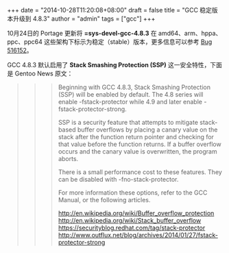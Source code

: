 +++
date = "2014-10-28T11:20:08+08:00"
draft = false
title = "GCC 稳定版本升级到 4.8.3"
author = "admin"
tags = ["gcc"]
+++

10月24日的 Portage 更新将 **=sys-devel-gcc-4.8.3** 在 amd64、arm、hppa、ppc、ppc64 这些架构下标示为稳定（stable）版本，更多信息可以参考 [Bug 516152](https://bugs.gentoo.org/show_bug.cgi?id=516152)。
<!--more-->

GCC 4.8.3 默认启用了 **Stack Smashing Protection (SSP)** 这一安全特性，下面是 Gentoo News 原文：

>>> Beginning with GCC 4.8.3, Stack Smashing Protection (SSP) will be enabled by default.  The 4.8 series will enable -fstack-protector while 4.9 and later enable -fstack-protector-strong.
>>>
>>> SSP is a security feature that attempts to mitigate stack-based buffer overflows by placing a canary value on the stack after the function return pointer and checking for that value before the function returns. If a buffer overflow occurs and the canary value is overwritten, the program aborts.
>>> 
>>> There is a small performance cost to these features.  They can be disabled with -fno-stack-protector.
>>>
>>> For more information these options, refer to the GCC Manual, or the following articles.
>>>
>>> http://en.wikipedia.org/wiki/Buffer_overflow_protection
>>> http://en.wikipedia.org/wiki/Stack_buffer_overflow
>>> https://securityblog.redhat.com/tag/stack-protector
>>> http://www.outflux.net/blog/archives/2014/01/27/fstack-protector-strong
